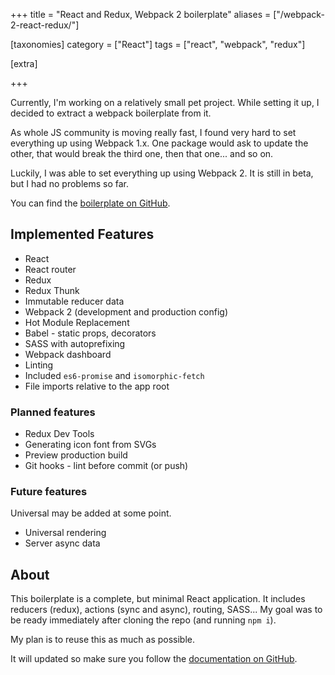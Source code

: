 +++
title = "React and Redux, Webpack 2 boilerplate"
aliases = ["/webpack-2-react-redux/"]

[taxonomies]
category = ["React"]
tags = ["react", "webpack", "redux"]

[extra]

+++

Currently, I'm working on a relatively small pet project.
While setting it up, I decided to extract a webpack boilerplate from it.

As whole JS community is moving really fast, I found very hard to
set everything up using Webpack 1.x. One package would ask to update the other,
that would break the third one, then that one... and so on.

Luckily, I was able to set everything up using Webpack 2.
It is still in beta, but I had no problems so far.

You can find the [boilerplate on GitHub](https://github.com/Stanko/react-redux-webpack2-boilerplate).

<!-- more -->

## Implemented Features

* React
* React router
* Redux
* Redux Thunk
* Immutable reducer data
* Webpack 2 (development and production config)
* Hot Module Replacement
* Babel - static props, decorators
* SASS with autoprefixing
* Webpack dashboard
* Linting
* Included `es6-promise` and `isomorphic-fetch`
* File imports relative to the app root

### Planned features

* Redux Dev Tools
* Generating icon font from SVGs
* Preview production build
* Git hooks - lint before commit (or push)

### Future features
Universal may be added at some point.

* Universal rendering
* Server async data

## About

This boilerplate is a complete, but minimal React application.
It includes reducers (redux), actions (sync and async), routing, SASS...
My goal was to be ready immediately after cloning the repo (and running `npm i`).

My plan is to reuse this as much as possible.

It will updated so make sure you follow the [documentation on GitHub](https://github.com/Stanko/react-redux-webpack2-boilerplate).
